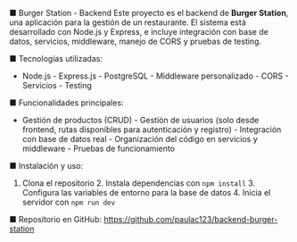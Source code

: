 ■ Burger Station - Backend
Este proyecto es el backend de **Burger Station**, una aplicación para la gestión de un restaurante. El
sistema está desarrollado con Node.js y Express, e incluye integración con base de datos, servicios,
middleware, manejo de CORS y pruebas de testing.

■ Tecnologías utilizadas:
- Node.js - Express.js - PostgreSQL - Middleware personalizado - CORS - Servicios - Testing
  
■ Funcionalidades principales:
- Gestión de productos (CRUD) - Gestión de usuarios (solo desde frontend, rutas disponibles para
autenticación y registro) - Integración con base de datos real - Organización del código en servicios y
middleware - Pruebas de funcionamiento

■ Instalación y uso:
1. Clona el repositorio 2. Instala dependencias con `npm install` 3. Configura las variables de entorno
para la base de datos 4. Inicia el servidor con `npm run dev`

■ Repositorio en GitHub:
https://github.com/paulac123/backend-burger-station
